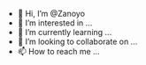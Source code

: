 - 👋 Hi, I’m @Zanoyo
- 👀 I’m interested in ...
- 🌱 I’m currently learning ...
- 💞️ I’m looking to collaborate on ...
- 📫 How to reach me ...

<!---
Zanoyo/Zanoyo is a ✨ special ✨ repository because its `README.md` (this file) appears on your GitHub profile.
You can click the Preview link to take a look at your changes.
--->
